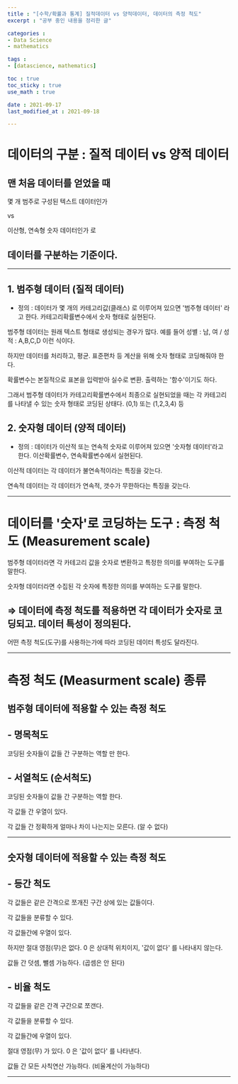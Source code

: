 ```yaml
---
title : "[수학/확률과 통계] 질적데이터 vs 양적데이터, 데이터의 측정 척도"
excerpt : "공부 중인 내용을 정리한 글"

categories : 
- Data Science
- mathematics

tags : 
- [datascience, mathematics]

toc : true 
toc_sticky : true 
use_math : true

date : 2021-09-17
last_modified_at : 2021-09-18

---
```


# 데이터의 구분 : 질적 데이터 vs 양적 데이터 

## 맨 처음 데이터를 얻었을 때 

몇 개 범주로 구성된 텍스트 데이터인가 

vs

이산형, 연속형 숫자 데이터인가 로

## 데이터를 구분하는 기준이다. 

---

## 1. 범주형 데이터 (질적 데이터)

- 정의 : 데이터가 몇 개의 카테고리값(클래스) 로 이루어져 있으면 '범주형 데이터' 라고 한다. 카테고리확률변수에서 숫자 형태로 실현된다. 

범주형 데이터는 원래 텍스트 형태로 생성되는 경우가 많다. 예를 들어 성별 : 남, 여 / 성적 : A,B,C,D 이런 식이다.

하지만 데이터를 처리하고, 평균. 표준편차 등 계산을 위해 숫자 형태로 코딩해줘야 한다. 

확률변수는 본질적으로 표본을 입력받아 실수로 변환. 출력하는 '함수'이기도 하다. 

그래서 범주형 데이터가 카테고리확률변수에서 최종으로 실현되었을 때는 각 카테고리를 나타낼 수 있는 숫자 형태로 코딩된 상태다. (0,1) 또는 (1,2,3,4) 등

## 2. 숫자형 데이터 (양적 데이터)

- 정의 : 데이터가 이산적 또는 연속적 숫자로 이루어져 있으면 '숫자형 데이터'라고 한다. 이산확률변수, 연속확률변수에서 실현된다. 

이산적 데이터는 각 데이터가 불연속적이라는 특징을 갖는다. 

연속적 데이터는 각 데이터가 연속적, 갯수가 무한하다는 특징을 갖는다. 

---

# 데이터를 '숫자'로 코딩하는 도구 : 측정 척도 (Measurement scale)

범주형 데이터라면 각 카테고리 값을 숫자로 변환하고 특정한 의미를 부여하는 도구를 말한다. 

숫자형 데이터라면 수집된 각 숫자에 특정한 의미를 부여하는 도구를 말한다.

## $\Rightarrow$ 데이터에 측정 척도를 적용하면 각 데이터가 숫자로 코딩되고. 데이터 특성이 정의된다. 

어떤 측정 척도(도구)를 사용하는가에 따라 코딩된 데이터 특성도 달라진다. 

---

# 측정 척도 (Measurment scale) 종류

## 범주형 데이터에 적용할 수 있는 측정 척도 

## - 명목척도 

코딩된 숫자들이 값들 간 구분하는 역할 만 한다. 

## - 서열척도 (순서척도) 

코딩된 숫자들이 값들 간 구분하는 역할 한다. 

각 값들 간 우열이 있다. 

각 값들 간 정확하게 얼마나 차이 나는지는 모른다. (알 수 없다)

---

## 숫자형 데이터에 적용할 수 있는 측정 척도 

## - 등간 척도 

각 값들은 같은 간격으로 쪼개진 구간 상에 있는 값들이다. 

각 값들을 분류할 수 있다. 

각 값들간에 우열이 있다. 

하지만 절대 영점(무)은 없다. 0 은 상대적 위치이지, '값이 없다' 를 나타내지 않는다.

값들 간 덧셈, 뺄셈 가능하다. (곱셈은 안 된다)

## - 비율 척도 

각 값들을 같은 간격 구간으로 쪼갠다. 

각 값들을 분류할 수 있다. 

각 값들간에 우열이 있다. 

절대 영점(무) 가 있다. 0 은 '값이 없다' 를 나타낸다. 

값들 간 모든 사칙연산 가능하다. (비율계산이 가능하다)

---












